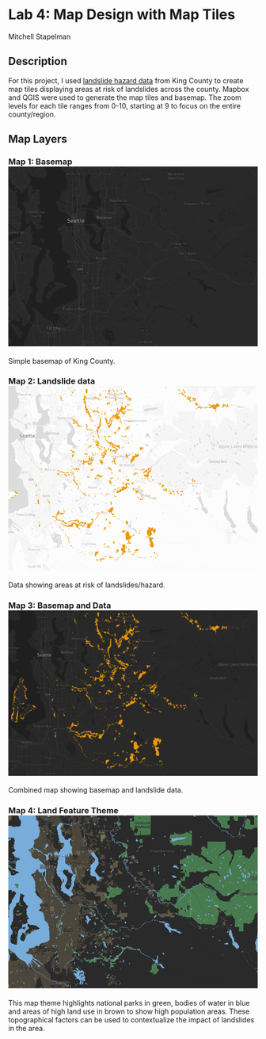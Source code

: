 # Lab 4: Map Design with Map Tiles
Mitchell Stapelman
## Description
For this project, I used [landslide hazard data](https://gis-kingcounty.opendata.arcgis.com/datasets/kingcounty::potential-landslide-hazard-areas-2016-landslide-hazard-area/explore?location=47.499796%2C-121.770961%2C9.67) from King County to create map tiles displaying areas at risk of landslides across the county. Mapbox and QGIS were used to generate the map tiles and basemap. The zoom levels for each tile ranges from 0-10, starting at 9 to focus on the entire county/region.
## Map Layers
### Map 1: Basemap ![Basemap](img/map1.png)
Simple basemap of King County.
### Map 2: Landslide data ![Landslide data](img/map2.png)
Data showing areas at risk of landslides/hazard.
### Map 3: Basemap and Data ![Basemap and Data](img/map3.png)
Combined map showing basemap and landslide data.
### Map 4: Land Feature Theme![Land Feature theme](img/map4.png)
This map theme highlights national parks in green, bodies of water in blue and areas of high land use in brown to show high population areas. These topographical factors can be used to contextualize the impact of landslides in the area.
